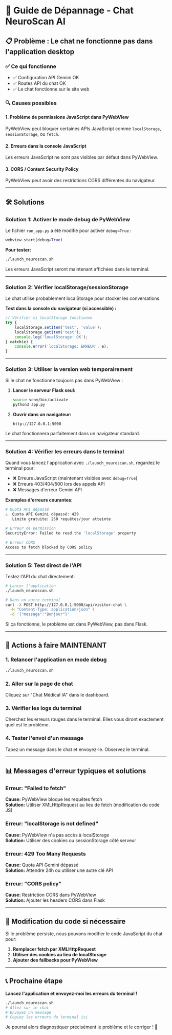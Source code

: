 # 🔧 Guide de Dépannage - Chat NeuroScan AI

## 📋 Problème : Le chat ne fonctionne pas dans l'application desktop

### ✅ Ce qui fonctionne
- ✅ Configuration API Gemini OK
- ✅ Routes API du chat OK
- ✅ Le chat fonctionne sur le site web

### 🔍 Causes possibles

#### 1. **Problème de permissions JavaScript dans PyWebView**
PyWebView peut bloquer certaines APIs JavaScript comme `localStorage`, `sessionStorage`, ou `fetch`.

#### 2. **Erreurs dans la console JavaScript**
Les erreurs JavaScript ne sont pas visibles par défaut dans PyWebView.

#### 3. **CORS / Content Security Policy**
PyWebView peut avoir des restrictions CORS différentes du navigateur.

---

## 🛠️ Solutions

### Solution 1: Activer le mode debug de PyWebView

Le fichier `run_app.py` a été modifié pour activer `debug=True` :

```python
webview.start(debug=True)
```

**Pour tester:**
```bash
./launch_neuroscan.sh
```

Les erreurs JavaScript seront maintenant affichées dans le terminal.

---

### Solution 2: Vérifier localStorage/sessionStorage

Le chat utilise probablement localStorage pour stocker les conversations.

**Test dans la console du navigateur (si accessible) :**
```javascript
// Vérifier si localStorage fonctionne
try {
    localStorage.setItem('test', 'value');
    localStorage.getItem('test');
    console.log('localStorage: OK');
} catch(e) {
    console.error('localStorage: ERREUR', e);
}
```

---

### Solution 3: Utiliser la version web temporairement

Si le chat ne fonctionne toujours pas dans PyWebView :

1. **Lancer le serveur Flask seul:**
   ```bash
   source venv/bin/activate
   python3 app.py
   ```

2. **Ouvrir dans un navigateur:**
   ```
   http://127.0.0.1:5000
   ```

Le chat fonctionnera parfaitement dans un navigateur standard.

---

### Solution 4: Vérifier les erreurs dans le terminal

Quand vous lancez l'application avec `./launch_neuroscan.sh`, regardez le terminal pour:

- ❌ Erreurs JavaScript (maintenant visibles avec `debug=True`)
- ❌ Erreurs 403/404/500 lors des appels API
- ❌ Messages d'erreur Gemini API

**Exemples d'erreurs courantes:**

```bash
# Quota API dépassé
⚠️  Quota API Gemini dépassé: 429
   Limite gratuite: 250 requêtes/jour atteinte

# Erreur de permission
SecurityError: Failed to read the 'localStorage' property

# Erreur CORS
Access to fetch blocked by CORS policy
```

---

### Solution 5: Test direct de l'API

Testez l'API du chat directement:

```bash
# Lancer l'application
./launch_neuroscan.sh

# Dans un autre terminal
curl -X POST http://127.0.0.1:5000/api/visitor-chat \
  -H "Content-Type: application/json" \
  -d '{"message":"Bonjour"}'
```

Si ça fonctionne, le problème est dans PyWebView, pas dans Flask.

---

## 🎯 Actions à faire MAINTENANT

### 1. Relancer l'application en mode debug

```bash
./launch_neuroscan.sh
```

### 2. Aller sur la page de chat

Cliquez sur "Chat Médical IA" dans le dashboard.

### 3. Vérifier les logs du terminal

Cherchez les erreurs rouges dans le terminal. Elles vous diront exactement quel est le problème.

### 4. Tester l'envoi d'un message

Tapez un message dans le chat et envoyez-le. Observez le terminal.

---

## 📊 Messages d'erreur typiques et solutions

### Erreur: "Failed to fetch"
**Cause:** PyWebView bloque les requêtes fetch  
**Solution:** Utiliser XMLHttpRequest au lieu de fetch (modification du code JS)

### Erreur: "localStorage is not defined"
**Cause:** PyWebView n'a pas accès à localStorage  
**Solution:** Utiliser des cookies ou sessionStorage côté serveur

### Erreur: 429 Too Many Requests
**Cause:** Quota API Gemini dépassé  
**Solution:** Attendre 24h ou utiliser une autre clé API

### Erreur: "CORS policy"
**Cause:** Restriction CORS dans PyWebView  
**Solution:** Ajouter les headers CORS dans Flask

---

## 🔧 Modification du code si nécessaire

Si le problème persiste, nous pouvons modifier le code JavaScript du chat pour:

1. **Remplacer fetch par XMLHttpRequest**
2. **Utiliser des cookies au lieu de localStorage**
3. **Ajouter des fallbacks pour PyWebView**

---

## 📞 Prochaine étape

**Lancez l'application et envoyez-moi les erreurs du terminal !**

```bash
./launch_neuroscan.sh
# Allez sur le chat
# Envoyez un message
# Copiez les erreurs du terminal ici
```

Je pourrai alors diagnostiquer précisément le problème et le corriger ! 🚀
